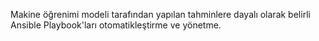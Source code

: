 Makine öğrenimi modeli tarafından yapılan tahminlere dayalı olarak belirli Ansible Playbook'ları otomatikleştirme ve yönetme.
